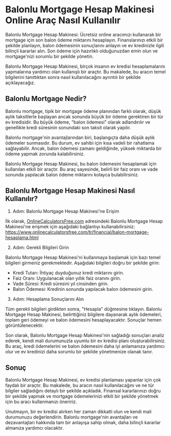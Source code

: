 Balonlu Mortgage Hesap Makinesi Online Araç Nasıl Kullanılır
============================================================

Balonlu Mortgage Hesap Makinesi: Ücretsiz online aracımızı kullanarak bir mortgage için son balon ödeme miktarını hesaplayın. Finanslarınızı etkili bir şekilde planlayın, balon ödemesinin sonuçlarını anlayın ve ev kredinizle ilgili bilinçli kararlar alın. Son ödeme için hazırlıklı olduğunuzdan emin olun ve mortgage'nizi sorumlu bir şekilde yönetin.

Balonlu Mortgage Hesap Makinesi, birçok insanın ev kredisi hesaplamalarını yapmalarına yardımcı olan kullanışlı bir araçtır. Bu makalede, bu aracın temel bilgilerini tanıttıktan sonra nasıl kullanılacağını ayrıntılı bir şekilde açıklayacağız.

 Balonlu Mortgage Nedir? 
-------------------------

Balonlu mortgage, tipik bir mortgage ödeme planından farklı olarak, düşük aylık taksitlerle başlayan ancak sonunda büyük bir ödeme gerektiren bir tür ev kredisidir. Bu büyük ödeme, "balon ödemesi" olarak adlandırılır ve genellikle kredi süresinin sonundaki son taksit olarak yapılır.

Balonlu mortgage'nin avantajlarından biri, başlangıçta daha düşük aylık ödemeler sunmasıdır. Bu durum, ev sahibi için kısa vadeli bir rahatlama sağlayabilir. Ancak, balon ödemesi zamanı geldiğinde, yüksek miktarda bir ödeme yapmak zorunda kalabilirsiniz.

Balonlu Mortgage Hesap Makinesi, bu balon ödemesini hesaplamak için kullanılan etkili bir araçtır. Bu araç sayesinde, belirli bir faiz oranı ve vade sonunda yapılacak balon ödeme miktarını kolayca bulabilirsiniz.

 Balonlu Mortgage Hesap Makinesi Nasıl Kullanılır? 
---------------------------------------------------

1. Adım: Balonlu Mortgage Hesap Makinesi'ne Erişim

İlk olarak, [OnlineCalculatorsFree.com](http://OnlineCalculatorsFree.com) adresindeki Balonlu Mortgage Hesap Makinesi'ne erişmek için aşağıdaki bağlantıyı kullanabilirsiniz: <https://www.onlinecalculatorsfree.com/tr/financial/balon-mortgage-hesaplama.html>

2. Adım: Gerekli Bilgileri Girin

Balonlu Mortgage Hesap Makinesi'ni kullanmaya başlamak için bazı temel bilgileri girmeniz gerekmektedir. Aşağıdaki bilgileri doğru bir şekilde girin:

- Kredi Tutarı: İhtiyaç duyduğunuz kredi miktarını girin.
- Faiz Oranı: Uygulanacak olan yıllık faiz oranını girin.
- Vade Süresi: Kredi süresini yıl cinsinden girin.
- Balon Ödemesi: Kredinin sonunda yapılacak balon ödemesini girin.

3. Adım: Hesaplama Sonuçlarını Alın

Tüm gerekli bilgileri girdikten sonra, "Hesapla" düğmesine tıklayın. Balonlu Mortgage Hesap Makinesi, belirttiğiniz bilgilere dayanarak aylık ödemeleri, toplam geri ödemeyi ve balon ödemesini hesaplayacaktır. Sonuçlar hemen görüntülenecektir.

Son olarak, Balonlu Mortgage Hesap Makinesi'nin sağladığı sonuçları analiz ederek, kendi mali durumunuzla uyumlu bir ev kredisi planı oluşturabilirsiniz. Bu araç, kredi ödemelerini ve balon ödemesini daha iyi anlamanıza yardımcı olur ve ev kredinizi daha sorumlu bir şekilde yönetmenize olanak tanır.

 Sonuç 
-------

Balonlu Mortgage Hesap Makinesi, ev kredisi planlaması yapanlar için çok faydalı bir araçtır. Bu makalede, bu aracın nasıl kullanılacağını ve ne tür bilgiler sağladığını detaylı bir şekilde açıkladık. Finansal kararlarınızı doğru bir şekilde yapmak ve mortgage ödemelerinizi etkili bir şekilde yönetmek için bu aracı kullanmanızı öneririz.

Unutmayın, bir ev kredisi alırken her zaman dikkatli olun ve kendi mali durumunuzu değerlendirin. Balonlu mortgage'nin avantajları ve dezavantajları hakkında tam bir anlayışa sahip olmak, daha bilinçli kararlar almanıza yardımcı olacaktır.